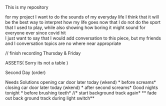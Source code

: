 This is my repository

for my project I want to do the sounds of my everyday life
I think that it will be the best way to interpret how my life goes now that I do not do the sport that I used to play, while also showing
how boring it might sound for everyone ever since covid hit  
 I just want to say that I would add conversation to this piece, but my friends and I conversation topics are no where near appropriate

// finish recording Thursday & Friday

ASSETS( Sorry its not a table )

Second Day (order)

Needs 	           Solutions
opening car door  later today (wkend) * before screams*
closing car door  later today (wkend) * after second screams*
 Good nights      tonight     * before brushing teeth*
   //* start background track again*
 ** fade out back ground track during light switch**
